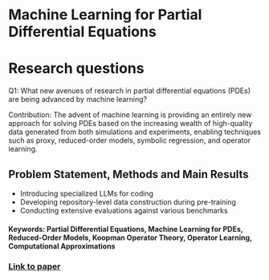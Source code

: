 # Machine Learning for Partial Differential Equations

# Research questions
Q1: What new avenues of research in partial differential equations (PDEs) are being advanced by machine learning?

Contribution: The advent of machine learning is providing an entirely new approach for solving PDEs based on the increasing wealth of high-quality data generated from both simulations and experiments, enabling techniques such as proxy, reduced-order models, symbolic regression, and operator learning.

## Problem Statement, Methods and Main Results

- Introducing specialized LLMs for coding
- Developing repository-level data construction during pre-training
- Conducting extensive evaluations against various benchmarks

#### Keywords: Partial Differential Equations, Machine Learning for PDEs, Reduced-Order Models, Koopman Operator Theory, Operator Learning, Computational Approximations


### [Link to paper](https://arxiv.org/abs/2303.17078)
        